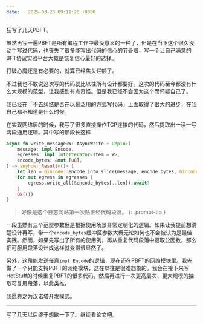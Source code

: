 ```yaml
---
date:   2025-03-28 09:11:28 +0000
---
```


狂写了几天PBFT。

虽然再写一遍PBFT是所有编程工作中最没意义的一种了，但是在当下这个很久没动手写过代码，也丧失了很多能写出代码的信心的节骨眼，写一个让自己满意的BFT协议实验平台大概是恢复信心最好的选择。

打破心魔还是有必要的，就算已经焦头烂额了。

不过我也不敢说这次写的代码就比以往所有设计都要好。这次的代码至今都没有什么大规模的范型，让我感到有点奇怪。但是我已经不会因为这个而怀疑自己了。

我已经在「不去纠结是否在以最泛用的方式写代码」上面取得了很大的进步，在我自己都不知道是什么时候。

在实现网络层的时候，我写了很多直接操作TCP连接的代码，然后提取出一读一写两段通用逻辑。其中写的那段长这样

```rust
async fn write_message<W: AsyncWrite + Unpin>(
    message: impl Encode,
    egresses: impl IntoIterator<Item = W>,
    encode_bytes: &mut [u8],
) -> anyhow::Result<()> {
    let len = bincode::encode_into_slice(message, encode_bytes, bincode::config::standard())?;
    for mut egress in egresses {
        egress.write_all(&encode_bytes[..len]).await?
    }
    Ok(())
}
```

> 好像是这个日志网站第一次贴正经代码段落。
{: .prompt-tip }

一段虽然有三个范型参数但是根据使用场景非常定制化的逻辑。如果让我提前想清楚设计再写，带一个`encode_bytes`缓冲区参数大概无论如何也不会被认为是最佳实践。然而，如果先写出了所有的使用例，再从重复代码段落中提取公因数，那么把可服用段落设计成这样就变得很显然了。

另外，这段能发送任意`impl Encode`的逻辑，现在还在PBFT的网络模块里。我先做了一个只能支持PBFT的网络模块，这在以往是很难想象的。我会在接下来写HotStuff的时候重复PBFT的很多代码，然后再进行一次更高层次、更大规模的抽取可复用段落，以此类推。

我愿称之为汉诺塔开发模式。

----

写了几天以后终于想歇一下了。继续看论文吧。
